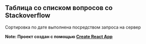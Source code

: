 ## Таблица со списком вопросов со Stackoverflow

Сортировка по дате выполнена посредством запроса на сервер

**Note: Проект создан с помощью [Create React App](https://github.com/facebook/create-react-app)**
